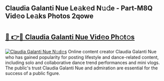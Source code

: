 ## Claudia Galanti Nue Le𝚊k𝚎d N𝚞𝚍e - Part-M8Q Vid𝚎o Le𝚊ks Photos 2qowe

# <h2><a href="http://fb78hlw.evod.top/?m=Claudia+Galanti+Nue">🔗 👉🔴 Claudia Galanti Nue Vid𝚎o Ph𝚘t𝚘s</a></h2>

[![Claudia Galanti Nue N𝚞d𝚎s](https://i.imgur.com/8V9OHl7.gif)](http://fb78hlw.evod.top/?m=Claudia+Galanti+Nue)
Online content creator Claudia Galanti Nue who has gained popularity for posting lifestyle and dance-related content, including solo and collaborative dance trend performances and mini vlogs. The public's trust Claudia Galanti Nue and admiration are essential for the success of a public figure. 
